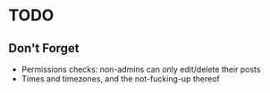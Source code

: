 # TODO

## Don't Forget

-   Permissions checks: non-admins can only edit/delete their posts
-   Times and timezones, and the not-fucking-up thereof
